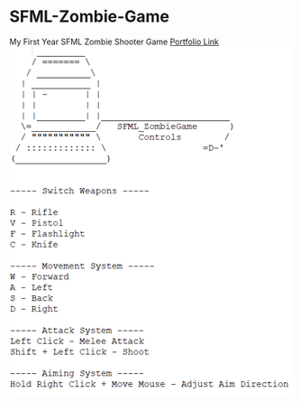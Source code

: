 # SFML-Zombie-Game
My First Year SFML Zombie Shooter Game
[Portfolio Link](https://benpowell.me/C-Projects/SFML_Shooter)
![Controls](https://github.com/BenPowellDev/SFML-Zombie-Game/blob/main/GithubImg/Controls.PNG)
